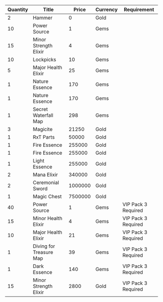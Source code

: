| Quantity | Title | Price | Currency |  Requirement |
| -------- | ----- | ----- | -------- |  ----------- |
| 2 | Hammer | 0 | Gold |  |
| 10 | Power Source | 1 | Gems |  |
| 15 | Minor Strength Elixir | 4 | Gems |  |
| 10 | Lockpicks | 10 | Gems |  |
| 5 | Major Health Elixir | 25 | Gems |  |
| 1 | Nature Essence | 170 | Gems |  |
| 1 | Nature Essence | 170 | Gems |  |
| 1 | Secret Waterfall Map | 298 | Gems |  |
| 3 | Magicite | 21250 | Gold |  |
| 1 | RxT Parts | 50000 | Gold |  |
| 1 | Fire Essence | 255000 | Gold |  |
| 1 | Fire Essence | 255000 | Gold |  |
| 1 | Light Essence | 255000 | Gold |  |
| 2 | Mana Elixir | 340000 | Gold |  |
| 2 | Ceremonial Sword | 1000000 | Gold |  |
| 1 | Magic Chest | 7500000 | Gold |  |
| 40 | Power Source | 1 | Gems | VIP Pack 3 Required |
| 15 | Minor Health Elixir | 4 | Gems | VIP Pack 3 Required |
| 10 | Major Health Elixir | 21 | Gems | VIP Pack 3 Required |
| 1 | Diving for Treasure Map | 39 | Gems | VIP Pack 3 Required |
| 1 | Dark Essence | 140 | Gems | VIP Pack 3 Required |
| 15 | Minor Strength Elixir | 2800 | Gold | VIP Pack 3 Required |
